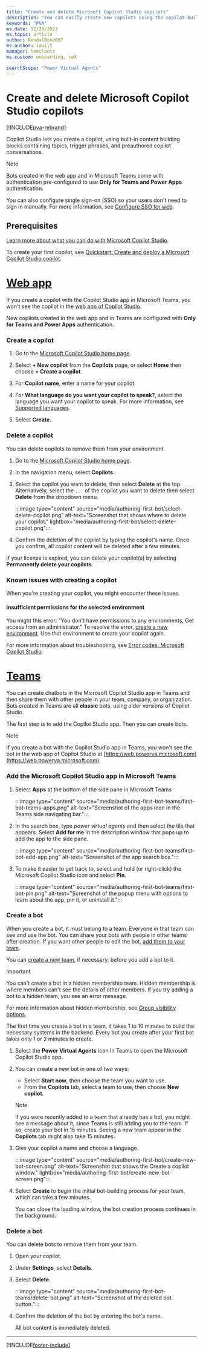 ```yaml
---
title: "Create and delete Microsoft Copilot Studio copilots"
description: "You can easily create new copilots using the copilot-builder wizard in Microsoft Copilot Studio."
keywords: "PVA"
ms.date: 12/28/2023
ms.topic: article
author: KendalBond007
ms.author: iawilt
manager: leeclontz
ms.custom: onboarding, ceX

searchScope: "Power Virtual Agents"
---
```


# Create and delete Microsoft Copilot Studio copilots

[!INCLUDE[pva-rebrand](includes/pva-rebrand.md)]

Copilot Studio lets you create a copilot, using built-in content building blocks containing topics, trigger phrases, and preauthored copilot conversations.

>[!NOTE]
> Bots created in the web app and in Microsoft Teams come with authentication pre-configured to use **Only for Teams and Power Apps** authentication.

You can also configure single sign-on (SSO) so your users don't need to sign in manually. For more information, see [Configure SSO for web](configure-sso.md).

## Prerequisites

[Learn more about what you can do with Microsoft Copilot Studio](fundamentals-what-is-power-virtual-agents.md).

To create your first copilot, see [Quickstart: Create and deploy a Microsoft Copilot Studio copilot](fundamentals-get-started.md).

# [Web app](#tab/web)

If you create a copilot with the Copilot Studio app in Microsoft Teams, you won't see the copilot in the [web app of Copilot Studio](https://web.powerva.microsoft.com).

New copilots created in the web app and in Teams are configured with **Only for Teams and Power Apps** authentication.

### Create a copilot

1. Go to the [Microsoft Copilot Studio home page](https://web.powerva.microsoft.com/).

1. Select **+ New copilot** from the **Copilots** page, or select **Home** then choose **+ Create a copilot**.

1. For **Copilot name**, enter a name for your copilot.

1. For **What language do you want your copilot to speak?**, select the language you want your copilot to speak. For more information, see [Supported languages](authoring-language-support.md).

1. Select **Create**.

### Delete a copilot

You can delete copilots to remove them from your environment.

1. Go to the [Microsoft Copilot Studio home page](https://web.powerva.microsoft.com/).

1. In the navigation menu, select **Copilots**.
1. Select the copilot you want to delete, then select **Delete** at the top. Alternatively, select the `...` of the copilot you want to delete then select **Delete** from the dropdown menu.

    :::image type="content" source="media/authoring-first-bot/select-delete-copilot.png" alt-text="Screenshot that shows where to delete your copilot." lightbox="media/authoring-first-bot/select-delete-copilot.png":::

1. Confirm the deletion of the copilot by typing the copilot's name. Once you confirm, all copilot content will be deleted after a few minutes.

If your license is expired, you can delete your copilot(s) by selecting **Permanently delete your copilots**.

### Known issues with creating a copilot

When you're creating your copilot, you might encounter these issues.

#### Insufficient permissions for the selected environment

You might this error: "You don't have permissions to any environments, Get access from an administrator." To resolve the error, [create a new environment](environments-first-run-experience.md). Use that environment to create your copilot again.

For more information about troubleshooting, see [Error codes: Microsoft Copilot Studio](error-codes.md).

# [Teams](#tab/teams)

You can create chatbots in the Microsoft Copilot Studio app in Teams and then share them with other people in your team, company, or organization. Bots created in Teams are all **classic** bots, using older versions of Copilot Studio.

The first step is to add the Copilot Studio app. Then you can create bots.

> [!NOTE]
> If you create a bot with the Copilot Studio app in Teams, you won't see the bot in the web app of Copilot Studio at [https://web.powerva.microsoft.com](https://web.powerva.microsoft.com).

### Add the Microsoft Copilot Studio app in Microsoft Teams

1. Select **Apps** at the bottom of the side pane in Microsoft Teams

    :::image type="content" source="media/authoring-first-bot-teams/first-bot-teams-apps.png" alt-text="Screenshot of the apps icon in the Teams side navigating bar.":::

1. In the search box, type _power virtual agents_ and then select the tile that appears. Select **Add for me** in the description window that pops up to add the app to the side pane.

    :::image type="content" source="media/authoring-first-bot-teams/first-bot-add-app.png" alt-text="Screenshot of the app search box.":::

1. To make it easier to get back to, select and hold (or right-click) the Microsoft Copilot Studio icon and select **Pin**.

    :::image type="content" source="media/authoring-first-bot-teams/first-bot-pin.png" alt-text="Screenshot of the popup menu with options to learn about the app, pin it, or uninstall it.":::

### Create a bot

When you create a bot, it must belong to a team. Everyone in that team can see and use the bot. You can share your bots with people in other teams after creation. If you want other people to edit the bot, [add them to your team](admin-share-bots.md).

You can [create a new team](/MicrosoftTeams/get-started-with-teams-create-your-first-teams-and-channels#create-a-team), if necessary, before you add a bot to it.

> [!IMPORTANT]
> You can't create a bot in a hidden membership team. Hidden membership is where members can't see the details of other members. If you try adding a bot to a hidden team, you see an error message.
>
> For more information about hidden membership, see [Group visibility options](/graph/api/resources/group#group-visibility-options).

The first time you create a bot in a team, it takes 1 to 10 minutes to build the necessary systems in the backend. Every bot you create after your first bot takes only 1 or 2 minutes to create.

1. Select the **Power Virtual Agents** icon In Teams to open the Microsoft Copilot Studio app.

1. You can create a new bot in one of two ways:
   - Select **Start now**, then choose the team you want to use.
   - From the **Copilots** tab, select a team to use, then choose **New copilot**.

   > [!NOTE]
   > If you were recently added to a team that already has a bot, you might see a message about it, since Teams is still adding you to the team. If so, create your bot in 15 minutes. Seeing a new team appear in the **Copilots** tab might also take 15 minutes.

1. Give your copilot a name and choose a language.

   :::image type="content" source="media/authoring-first-bot/create-new-bot-screen.png" alt-text="Screenshot that shows the Create a copilot window." lightbox="media/authoring-first-bot/create-new-bot-screen.png":::

1. Select **Create** to begin the initial bot-building process for your team, which can take a few minutes.

   You can close the loading window, the bot creation process continues in the background.

### Delete a bot

You can delete bots to remove them from your team.

1. Open your copilot.

1. Under **Settings**, select **Details**.

1. Select **Delete**.

   :::image type="content" source="media/authoring-first-bot-teams/delete-bot.png" alt-text="Screenshot of the deleted bot button.":::

1. Confirm the deletion of the bot by entering the bot's name.

   All bot content is immediately deleted.

---

[!INCLUDE[footer-include](includes/footer-banner.md)]
